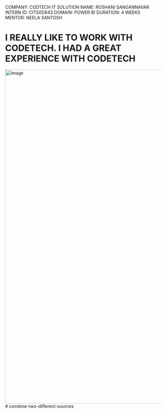 COMPANY: CODTECH IT SOLUTION
NAME: ROSHANI SANGANNAVAR
INTERN ID: CITS0D643
DOMAIN: POWER BI
DURATION: 4 WEEKS
MENTOR: NEELA SANTOSH
# I REALLY LIKE TO WORK WITH CODETECH. I HAD A GREAT EXPERIENCE WITH CODETECH
<img width="1920" height="1080" alt="Image" src="https://github.com/user-attachments/assets/7dbaa90e-aaaf-4f3d-a99a-b19112407734" />
# combine-two-different-sources
